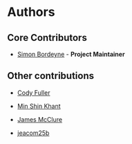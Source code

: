 # Authors

## Core Contributors

* [Simon Bordeyne](https://github.com/Dogeek) - **Project Maintainer**

## Other contributions

* [Cody Fuller](https://github.com/cdfuller)

* [Min Shin Khant](https://github.com/minshinkhant)

* [James McClure](https://github.com/PeanutbutterWarrior)

* [jeacom25b](https://github.com/jeacom25b)
